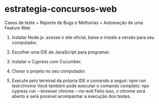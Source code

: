 # estrategia-concursos-web
Casos de teste + Reporte de Bugs e Melhorias + Automação de uma Feature Web


1. Instalar Node.js: acesse o site oficial, baixe e instale a versão para seu computador.

2. Escolher uma IDE de JavaScript para programar.

3. Instalar o Cypress com Cucumber.

4. Clonar o projeto no seu computador.

5. Execute pelo terminal da própria IDE o comando a seguir: npm run test:chrome
Você também pode executar o comando completo: npx cypress run --browser chrome --no-exit
Feito isso, o chrome será aberto e será possível acompanhar a execução dos testes.
